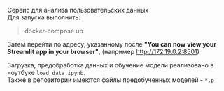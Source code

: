 Сервис для анализа пользовательских данных\
Для запуска выполнить:
> docker-compose up 

Затем перейти по адресу, указанному после __"You can now view your Streamlit app in your browser"__, (например http://172.19.0.2:8501)

Загрузка, предобработка данных и обучение модели реализовано в ноутбуке ```load_data.ipynb```.\
Также в репозитории имеются файлы предобученных моделей - ```*.p```
